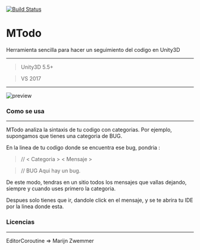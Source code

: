 [![Build Status](https://img.shields.io/badge/Trello-Active-brightgreen.svg)](https://trello.com/b/ZPmPLDJ8)

# MTodo
Herramienta sencilla para hacer un seguimiento del codigo en Unity3D

---

> Unity3D 5.5+

> VS 2017

---

![preview](https://github.com/lPinchol/MTodo/blob/master/Res/previ.png?raw=true)

### Como se usa
---
MTodo analiza la sintaxis de tu codigo con categorias.
Por ejemplo, supongamos que tienes una categoria de BUG.

En la linea de tu codigo donde se encuentra ese bug, pondria :

> // < Categoria > < Mensaje >

> // BUG Aqui hay un bug.

De este modo, tendras en un sitio todos los mensajes que vallas dejando, siempre y cuando uses primero la categoria.

Despues solo tienes que ir, dandole click en el mensaje, y se te abrira tu IDE por la linea donde esta.

### Licencias
---
EditorCoroutine => Marijn Zwemmer

